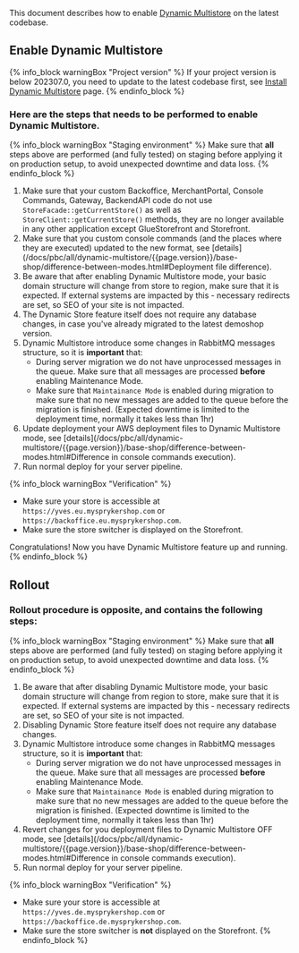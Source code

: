 This document describes how to enable [Dynamic Multistore](/docs/pbc/all/dynamic-multistore/{{page.version}}/base-shop/dynamic-multistore-feature-overview.html) on the latest codebase.

## Enable Dynamic Multistore

{% info_block warningBox "Project version" %}
If your project version is below 202307.0, you need to update to the latest codebase first, see [Install Dynamic Multistore](/docs/pbc/all/dynamic-multistore/202410.0/base-shop/install-dynamic-multistore.html) page.
{% endinfo_block %}

### Here are the steps that needs to be performed to enable Dynamic Multistore.

{% info_block warningBox "Staging environment" %}
     Make sure that **all** steps above are performed (and fully tested) on staging before applying it on production setup, to avoid unexpected downtime and data loss.
{% endinfo_block %}


1. Make sure that your custom Backoffice, MerchantPortal, Console Commands, Gateway, BackendAPI code do not use `StoreFacade::getCurrentStore()` as well as `StoreClient::getCurrentStore()` methods, they are no longer available in any other application except GlueStorefront and Storefront. 
2. Make sure that you custom console commands (and the places where they are executed) updated to the new format, see  [details](/docs/pbc/all/dynamic-multistore/{{page.version}}/base-shop/difference-between-modes.html#Deployment file difference).
3. Be aware that after enabling Dynamic Multistore mode, your basic domain structure will change from store to region, make sure that it is expected. If external systems are impacted by this - necessary redirects are set, so SEO of your site is not impacted.
4. The Dynamic Store feature itself does not require any database changes, in case you've already migrated to the latest demoshop version.
5. Dynamic Multistore introduce some changes in RabbitMQ messages structure, so it is **important** that: 
   - During server migration we do not have unprocessed messages in the queue. Make sure that all messages are processed **before** enabling Maintenance Mode.
   - Make sure that `Maintainance Mode` is enabled during migration to make sure that no new messages are added to the queue before the migration is finished.
   (Expected downtime is limited to the deployment time, normally it takes less than 1hr)
5. Update deployment your AWS deployment files to Dynamic Multistore mode, see  [details](/docs/pbc/all/dynamic-multistore/{{page.version}}/base-shop/difference-between-modes.html#Difference in console commands execution).
6. Run normal deploy for your server pipeline.


{% info_block warningBox "Verification" %}
- Make sure your store is accessible at `https://yves.eu.mysprykershop.com` or `https://backoffice.eu.mysprykershop.com`.
- Make sure the store switcher is displayed on the Storefront.


Congratulations! Now you have Dynamic Multistore feature up and running.
{% endinfo_block %}

## Rollout 

### Rollout procedure is opposite, and contains the following steps:

{% info_block warningBox "Staging environment" %}
Make sure that **all** steps above are performed (and fully tested) on staging before applying it on production setup, to avoid unexpected downtime and data loss.
{% endinfo_block %}

1. Be aware that after disabling Dynamic Multistore mode, your basic domain structure will change from region to store, make sure that it is expected. If external systems are impacted by this - necessary redirects are set, so SEO of your site is not impacted.
2. Disabling Dynamic Store feature itself does not require any database changes.
3. Dynamic Multistore introduce some changes in RabbitMQ messages structure, so it is **important** that:
    - During server migration we do not have unprocessed messages in the queue. Make sure that all messages are processed **before** enabling Maintenance Mode.
    - Make sure that `Maintainance Mode` is enabled during migration to make sure that no new messages are added to the queue before the migration is finished.
      (Expected downtime is limited to the deployment time, normally it takes less than 1hr)
4. Revert changes for you deployment files to Dynamic Multistore OFF mode, see  [details](/docs/pbc/all/dynamic-multistore/{{page.version}}/base-shop/difference-between-modes.html#Difference in console commands execution).
6. Run normal deploy for your server pipeline.

{% info_block warningBox "Verification" %}
- Make sure your store is accessible at `https://yves.de.mysprykershop.com` or `https://backoffice.de.mysprykershop.com`.
- Make sure the store switcher is **not** displayed on the Storefront.
{% endinfo_block %}